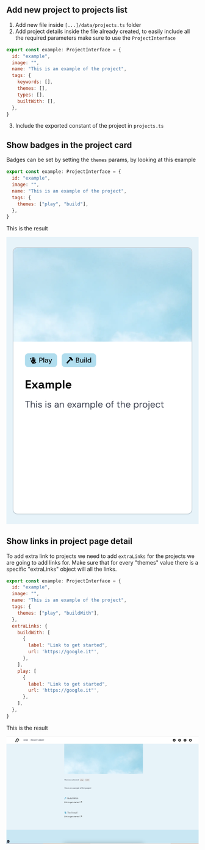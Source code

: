 ## Add new project to projects list

1. Add new file inside `[...]/data/projects.ts` folder
2. Add project details inside the file already created, to easily include all the required parameters make sure to use the `ProjectInterface`

```js
export const example: ProjectInterface = {
  id: "example",
  image: "",
  name: "This is an example of the project",
  tags: {
    keywords: [],
    themes: [],
    types: [],
    builtWith: [],
  },
}
```

3. Include the exported constant of the project in `projects.ts`

## Show badges in the project card

Badges can be set by setting the `themes` params, by looking at this example

```js
export const example: ProjectInterface = {
  id: "example",
  image: "",
  name: "This is an example of the project",
  tags: {
    themes: ["play", "build"],
  },
}
```

This is the result

![Project card badge](/public/project/example-project-badge.png)

## Show links in project page detail

To add extra link to projects we need to add `extraLinks` for the projects we are going to add links for.
Make sure that for every "themes" value there is a specific "extraLinks" object will all the links.

```js
export const example: ProjectInterface = {
  id: "example",
  image: "",
  name: "This is an example of the project",
  tags: {
    themes: ["play", "buildWith"],
  },
  extraLinks: {
    buildWith: [
      {
        label: "Link to get started",
        url: 'https://google.it"',
      },
    ],
    play: [
      {
        label: "Link to get started",
        url: 'https://google.it"',
      },
    ],
  },
}
```

This is the result

![Project links](/public/project/example-project-extra-link.png)
